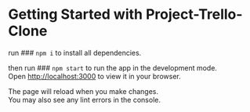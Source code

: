 # Getting Started with Project-Trello-Clone

run ### `npm i` to install all dependencies.

then run ### `npm start` to run the app in the development mode.\
Open [http://localhost:3000](http://localhost:3000) to view it in your browser.

The page will reload when you make changes.\
You may also see any lint errors in the console.